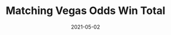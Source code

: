 ---
layout: layouts/post.njk
title: Matching Vegas Odds Win Total
date: 2021-05-02
humanDate: May 2nd, 2021
tags: [
    post,
    total
]
totalDonations: 571.85
doneeShort: "PAWS"
donee: Philadelphia Animal Welfare Society
doneeLink: https://www.phillypaws.org/
threadLink: https://www.reddit.com/r/sixers/comments/n350y1/in_honor_of_the_76ers_potentially_matching_their/
desc: "In honor of the 76ers potentially matching their Vegas odds win total of 43 with a win tonight, I’m sending a donation to PAWS (Philadelphia Animal Welfare Society). Who’s with me?!"
---